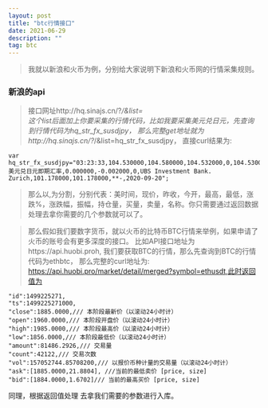 ```yaml
---
layout: post
title: "btc行情接口"
date: 2021-06-29
description: ""
tag: btc
---
```


> 我就以新浪和火币为例，分别给大家说明下新浪和火币网的行情采集规则。

### 新浪的api
> 接口网址http://hq.sinajs.cn/?_/&list=  
> 这个list后面加上你要采集的行情代码，比如我要采集美元兑日元，先查询到行情代码为hq_str_fx_susdjpy，
> 那么完整get地址就为http://hq.sinajs.cn/?_/&list=hq_str_fx_susdjpy，
> 直接curl结果为: 

```shell
var hq_str_fx_susdjpy="03:23:33,104.530000,104.580000,104.532000,0,104.530000,104.530000,104.530000,104.530000,美元兑日元即期汇率,0.000000,-0.002000,0,UBS Investment Bank. Zurich,101.178000,101.178000,**-,2020-09-20";
```

> 那么以,为分割，分别代表：美时间，现价，昨收，今开，最高，最低，涨跌%，涨跌幅，振幅，持仓量，买量，卖量，名称。你只需要通过返回数据处理去拿你需要的几个参数就可以了。

> 那么假如我们要数字货币，就以火币的比特币BTC行情来举例，如果申请了火币的账号会有更多深度的接口。
> 比如API接口地址为https://api.huobi.proh,
> 我们要获取BTC的行情，那么先查询到BTC的行情代码为ethbtc，
> 那么完整的curl地址为: 
> https://api.huobi.pro/market/detail/merged?symbol=ethusdt,此时返回值为

```shell
"id":1499225271,
"ts":1499225271000,
"close":1885.0000,/// 本阶段最新价（以滚动24小时计）
"open":1960.0000,/// 本阶段开盘价（以滚动24小时计）
"high":1985.0000,/// 本阶段最高价（以滚动24小时计）
"low":1856.0000,/// 本阶段最低价（以滚动24小时计）
"amount":81486.2926,/// 交易量
"count":42122,/// 交易次数
"vol":157052744.85708200,/// 以报价币种计量的交易量（以滚动24小时计）
"ask":[1885.0000,21.8804], ///当前的最低卖价 [price, size]
"bid":[1884.0000,1.6702]/// 当前的最高买价 [price, size]
```

同理，根据返回值处理 去拿我们需要的参数进行入库。
